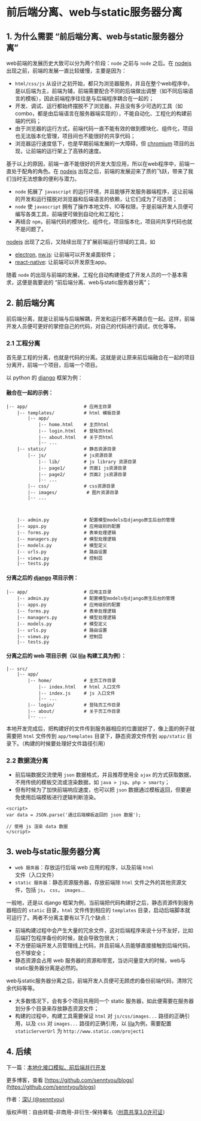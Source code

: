 # 前后端分离、web与static服务器分离

## 1. 为什么需要 “前后端分离、web与static服务器分离”

web前端的发展历史大致可以分为两个阶段：`node` 之前与 `node` 之后。在 [nodejs](https://github.com/nodejs/node) 出现之前，前端的发展一直比较缓慢，主要是因为：

* `html/css/js` 从设计之初开始，都只为浏览器服务，并且在整个web程序中，是以后端为主，前端为辅，前端需要配合不同的后端做出调整（如不同后端语言的模板），因此前端程序往往是与后端程序耦合在一起的；
* 开发、调试、运行都始终摆脱不了浏览器，并且没有多少可选的工具（如 combo，都是由后端语言在服务器端实现的），不能自动化、工程化的构建前端的代码；
* 由于浏览器的运行方式，前端代码一直不能有效的做到模块化、组件化，项目也无法版本化管理，项目间也不能很好的共享代码；
* 浏览器运行速度低下，也是早期前端发展的一大障碍，但 [chromium](https://chromium.googlesource.com/) 项目的出现，让前端的运行架上了高铁的速度。

基于以上的原因，前端一直不能很好的开发大型应用，所以在web程序中，前端一直处于配角的角色。在 [nodejs](https://github.com/nodejs/node) 出现之后，前端的发展迎来了质的飞跃，带来了我们当时无法想象的便利与潜力。

* `node` 拓展了 `javascript` 的运行环境，并且能够开发服务器端程序，这让前端的开发和运行摆脱对浏览器和后端语言的依赖，让它们成为了可选项；
* `node` 使 `javascript` 拥有了操作本地文件、IO等权限，于是前端开发人员便可编写各类工具，前端便可做到自动化和工程化；
* 再结合 `npm`，前端代码的模块化、组件化，项目版本化，项目间共享代码也就不是问题了。

[nodejs](https://github.com/nodejs/node) 出现了之后，又陆续出现了扩展前端运行领域的工具，如

* [electron](https://github.com/electron/electron), [nw.js](https://github.com/nwjs/nw.js): 让前端可以开发桌面软件；
* [react-native](https://github.com/facebook/react-native): 让前端可以开发原生app。

随着 `node` 的出现与前端的发展，工程化自动构建便成了开发人员的一个基本需求，这便是我要说的 “前后端分离、web与static服务器分离”；

## 2. 前后端分离

前后端分离，就是让前端与后端解耦，开发和运行都不再耦合在一起。这样，前端开发人员便可更好的掌控自己的代码，对自己的代码进行调试，优化等等。

### 2.1 工程分离

首先是工程的分离，也就是代码的分离。这就是说让原来前后端融合在一起的项目分离开，前端一个项目，后端一个项目。

以 python 的 [django](https://github.com/django/django) 框架为例：

#### 融合在一起的示例：

```
|-- app/                     # 应用主目录
    |-- templates/           # html 模板目录
        |-- app/
            |-- home.html    # 主页html
            |-- login.html   # 登陆页html
            |-- about.html   # 关于页html
            |-- ...
    |-- static/              # 静态资源目录
        |-- js/              # js资源目录
            |-- lib/         # js library 资源目录
            |-- page1/       # 页面1 js资源目录
            |-- page2/       # 页面2 js资源目录
            |-- ...
        |-- css/             # css资源目录
        |-- images/           # 图片资源目录
        |-- ...



    |-- admin.py             # 配置模型models在django原生后台的管理
    |-- apps.py              # 应用级别的配置
    |-- forms.py             # 表单处理逻辑
    |-- managers.py          # 模型处理逻辑
    |-- models.py            # 模型定义
    |-- urls.py              # 路由设置
    |-- views.py             # 控制层
    |-- tests.py
```

#### 分离之后的 [django](https://github.com/django/django) 项目示例：

```
|-- app/                     # 应用主目录
    |-- admin.py             # 配置模型models在django原生后台的管理
    |-- apps.py              # 应用级别的配置
    |-- forms.py             # 表单处理逻辑
    |-- managers.py          # 模型处理逻辑
    |-- models.py            # 模型定义
    |-- urls.py              # 路由设置
    |-- views.py             # 控制层
    |-- tests.py
```

#### 分离之后的 web 项目示例（以 [lila](https://github.com/senntyou/lila) 构建工具为例）：

```
|-- src/
    |-- app/
        |-- home/            # 主页工作目录
            |-- index.html   # html 入口文件
            |-- index.js     # js 入口文件
            |-- ...
        |-- login/           # 登陆页工作目录
        |-- about/           # 关于页工作目录
        |-- ...
```

本地开发完成后，把构建好的文件传到服务器相应的位置就好了，像上面的例子就需要把 `html` 文件传到 `app/templates` 目录下，静态资源文件传到 `app/static` 目录下。（构建的时候要处理好文件路径引用）

### 2.2 数据流分离

* 前后端数据交流使用 `json` 数据格式，并且推荐使用全 `ajax` 的方式获取数据，不用传统的模板交流或渲染数据，如 `java > jsp`、`php > smarty`；
* 但有时候为了加快前端响应速度，也可以把 `json` 数据通过模板返回，但要避免使用后端模板进行逻辑判断渲染。

```
<script>
var data = JSON.parse('通过后端模板返回的 json 数据');

// 使用 js 渲染 data 数据
</script>
```

## 3. web与static服务器分离

* `web 服务器`：存放运行后端 web 应用的程序，以及前端 `html` 文件（入口文件）
* `static 服务器`：静态资源服务器，存放前端除 `html` 文件之外的其他资源文件，包括 `js`， `css`， `images`...

一般地，还是以 django 框架为例，当前端把代码构建好之后，静态资源传到服务器相应的 `static` 目录，`html` 文件传到相应的 `templates` 目录，启动后端脚本就可运行了。两者不分离主要有以下几个缺点：

* 前端构建过程中会产生大量的冗余文件，这对后端程序来说十分不友好，比如后端打包程序备份的时候，就会导致包很大；
* 不方便前端开发人员管理线上代码，并且前端人员能够直接接触到后端代码，也不够安全；
* 静态资源会占用 web 服务器的资源和带宽，当访问量变大的时候，web与static服务器分离是必然的。

web与static服务器分离之后，前端开发人员便可无顾虑的备份前端代码，清除冗余代码等等。

* 大多数情况下，会有多个项目共用同一个 static 服务器，如此便需要在服务器划分多个目录来存放静态资源文件；
* 构建的过程中，构建工具需要保证 `html` 对 `js/css/images...` 路径的正确引用，以及 `css` 对 `images...` 路径的正确引用，以 [lila](https://github.com/senntyou/lila)为例，需要配置 `staticServerUrl` 为 `http://www.static.com/project1`

## 4. 后续

下一篇：[本地化接口模拟、前后端并行开发](https://github.com/senntyou/blogs/blob/master/architecture/2.md)

更多博客，查看 [https://github.com/senntyou/blogs](https://github.com/senntyou/blogs)

作者：[深U (@senntyou)](https://github.com/senntyou)

版权声明：自由转载-非商用-非衍生-保持署名（[创意共享3.0许可证](https://creativecommons.org/licenses/by-nc-nd/3.0/deed.zh)）
